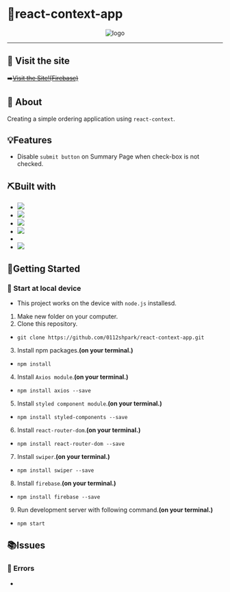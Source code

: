 # 🌟react-context-app

<div align="center">
<img src ="./images/totalview.gif" alt = "logo">
</div>

---

## :bell: Visit the site

➡️<del>[Visit the Site!(Firebase)](https://react-disney-plus-app-196b2.web.app/)</del>

## 🧐 About

Creating a simple ordering application using `react-context`.

## 💡Features

- Disable `submit button` on Summary Page when check-box is not checked.

## ⛏️Built with

- <img src="https://img.shields.io/badge/CSS3-1572B6?style=for-the-badge&logo=css3&logoColor=white">
- <img src="https://img.shields.io/badge/HTML5-E34F26?style=for-the-badge&logo=html5&logoColor=white">
- <img src ="https://img.shields.io/badge/JavaScript-323330?style=for-the-badge&logo=javascript&logoColor=F7DF1E">
- <img src ="https://img.shields.io/badge/React-20232A?style=for-the-badge&logo=react&logoColor=61DAFB">
- <img src ="">
- <img src="https://img.shields.io/badge/VSCode-0078D4?style=for-the-badge&logo=visual%20studio%20code&logoColor=white">

## 🏃Getting Started

### 📌 Start at local device

- This project works on the device with `node.js` installesd.

1. Make new folder on your computer.
2. Clone this repository.

- `git clone https://github.com/0112shpark/react-context-app.git`

3. Install npm packages.**(on your terminal.)**

- `npm install`

4. Install `Axios module`.**(on your terminal.)**

- `npm install axios --save`

5. Install `styled component module`.**(on your terminal.)**

- `npm install styled-components --save`

6. Install `react-router-dom`.**(on your terminal.)**

- `npm install react-router-dom --save`

7. Install `swiper`.**(on your terminal.)**

- `npm install swiper --save`

8. Install `firebase`.**(on your terminal.)**

- `npm install firebase --save`

9. Run development server with following command.**(on your terminal.)**

- `npm start`

## 📚Issues

### 📃 Errors

-
